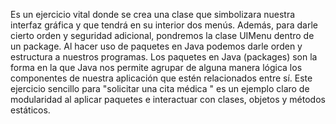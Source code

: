 Es un ejercicio vital donde se crea una clase que simbolizara nuestra interfaz gráfica y que tendrá en su interior dos menús. Además, para darle cierto orden y seguridad adicional, pondremos la clase UIMenu dentro de un package.
Al hacer uso de paquetes en Java podemos darle orden y estructura a nuestros programas. Los paquetes en Java (packages) son la forma en la que Java nos permite agrupar de alguna manera lógica los componentes de nuestra aplicación que estén relacionados entre sí. 
Este ejercicio sencillo para "solicitar una cita médica " es un ejemplo claro de modularidad al aplicar paquetes e interactuar con clases, objetos y métodos estáticos.
